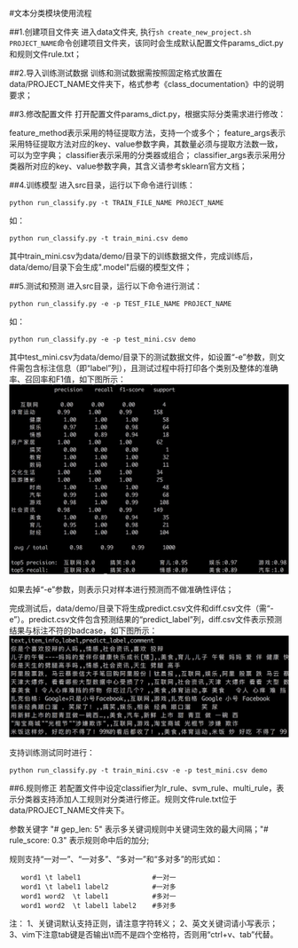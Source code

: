 #文本分类模块使用流程


##1.创建项目文件夹
进入data文件夹, 执行```sh create_new_project.sh PROJECT_NAME```命令创建项目文件夹，该同时会生成默认配置文件params_dict.py和规则文件rule.txt；

##2.导入训练测试数据
训练和测试数据需按照固定格式放置在data/PROJECT_NAME文件夹下，格式参考《class_documentation》中的说明要求；

##3.修改配置文件
打开配置文件params_dict.py，根据实际分类需求进行修改：

feature_method表示采用的特征提取方法，支持一个或多个；
feature_args表示采用特征提取方法对应的key、value参数字典，其数量必须与提取方法数一致，可以为空字典；
classifier表示采用的分类器或组合；
classifier_args表示采用分类器所对应的key、value参数字典，其含义请参考sklearn官方文档；

##4.训练模型
进入src目录，运行以下命令进行训练：
```
python run_classify.py -t TRAIN_FILE_NAME PROJECT_NAME
```
如：
```
python run_classify.py -t train_mini.csv demo
```
其中train_mini.csv为data/demo/目录下的训练数据文件，完成训练后，data/demo/目录下会生成".model"后缀的模型文件；

##5.测试和预测
进入src目录，运行以下命令进行测试：
```
python run_classify.py -e -p TEST_FILE_NAME PROJECT_NAME
```
如：
```
python run_classify.py -e -p test_mini.csv demo
```
其中test_mini.csv为data/demo/目录下的测试数据文件，如设置“-e”参数，则文件需包含标注信息（即“label”列），且测试过程中将打印各个类别及整体的准确率、召回率和F1值，如下图所示：
![评估结果](./classify_result.png)

如果去掉“-e”参数，则表示只对样本进行预测而不做准确性评估；

完成测试后，data/demo/目录下将生成predict.csv文件和diff.csv文件（需“-e”）。predict.csv文件包含预测结果的“predict_label”列，diff.csv文件表示预测结果与标注不符的badcase，如下图所示：
![评估结果](./diff_result.png) 

支持训练测试同时进行：
```
python run_classify.py -t train_mini.csv -e -p test_mini.csv demo
```

##6.规则修正
若配置文件中设定classifier为lr_rule、svm_rule、multi_rule，表示分类器支持添加人工规则对分类进行修正。规则文件rule.txt位于data/PROJECT_NAME文件夹下。

参数关键字 "# gep_len: 5" 表示多关键词规则中关键词生效的最大间隔；"# rule_score: 0.3" 表示规则命中后的加分;

规则支持“一对一”、“一对多”、“多对一”和“多对多”的形式如：
```
   word1 \t label1                  #一对一
   word1 \t label1 label2	        #一对多
   word1 word2  \t label1	        #多对一
   word1 word2  \t label1 label2	#多对多
```

注：
1、关键词默认支持正则，请注意字符转义；
2、英文关键词请小写表示；
3、vim下注意tab键是否输出\t而不是四个空格符，否则用“ctrl+v、tab”代替。